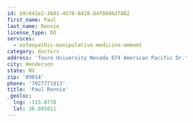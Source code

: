 ```yaml
---
id: b9c642e2-3681-4578-8428-84f8806df882
first_name: Paul
last_name: Rennie
license_type: DO
services:
  - osteopathic-manipulative-medicine-ommomt
category: doctors
address: 'Touro University Nevada 874 American Pacific Dr.'
city: Henderson
state: NV
zip: '89014'
phone: '7027771813'
title: 'Paul Rennie'
_geoloc:
  lng: -115.0778
  lat: 36.045811
---
```

